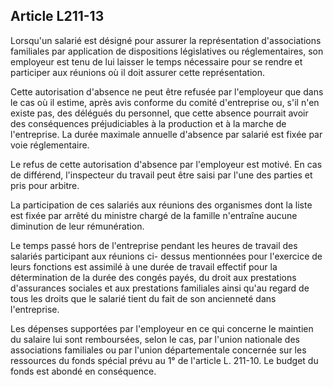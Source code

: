 ## Article L211-13

Lorsqu'un salarié est désigné pour assurer la représentation d'associations familiales par application de
dispositions législatives ou réglementaires, son employeur est tenu de lui laisser le temps nécessaire pour se
rendre et participer aux réunions où il doit assurer cette représentation.

Cette autorisation d'absence ne peut être refusée par l'employeur que dans le cas où il estime, après avis
conforme du comité d'entreprise ou, s'il n'en existe pas, des délégués du personnel, que cette absence pourrait
avoir des conséquences préjudiciables à la production et à la marche de l'entreprise. La durée maximale
annuelle d'absence par salarié est fixée par voie réglementaire.

Le refus de cette autorisation d'absence par l'employeur est motivé. En cas de différend, l'inspecteur du
travail peut être saisi par l'une des parties et pris pour arbitre.

La participation de ces salariés aux réunions des organismes dont la liste est fixée par arrêté du ministre
chargé de la famille n'entraîne aucune diminution de leur rémunération.


Le temps passé hors de l'entreprise pendant les heures de travail des salariés participant aux réunions ci-
dessus mentionnées pour l'exercice de leurs fonctions est assimilé à une durée de travail effectif pour la
détermination de la durée des congés payés, du droit aux prestations d'assurances sociales et aux prestations
familiales ainsi qu'au regard de tous les droits que le salarié tient du fait de son ancienneté dans l'entreprise.

Les dépenses supportées par l'employeur en ce qui concerne le maintien du salaire lui sont remboursées,
selon le cas, par l'union nationale des associations familiales ou par l'union départementale concernée
sur les ressources du fonds spécial prévu au 1° de l'article L. 211-10. Le budget du fonds est abondé en
conséquence.

